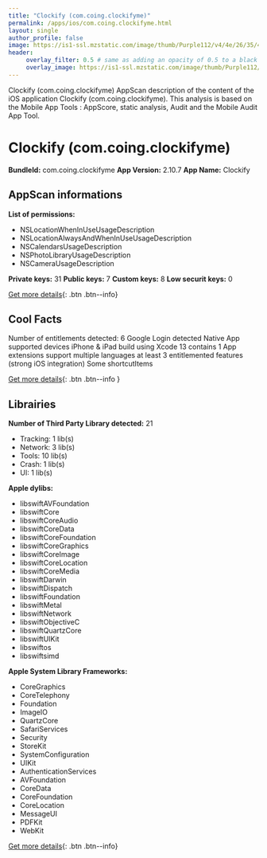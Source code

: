 ```yaml
---
title: "Clockify (com.coing.clockifyme)"
permalink: /apps/ios/com.coing.clockifyme.html
layout: single
author_profile: false
image: https://is1-ssl.mzstatic.com/image/thumb/Purple112/v4/4e/26/35/4e263537-1b57-a985-6205-f78fd79cbbcc/AppIcon-0-0-1x_U007emarketing-0-0-0-7-0-0-sRGB-0-0-0-GLES2_U002c0-512MB-85-220-0-0.png/512x512bb.jpg
header: 
     overlay_filter: 0.5 # same as adding an opacity of 0.5 to a black background
     overlay_image: https://is1-ssl.mzstatic.com/image/thumb/Purple112/v4/4e/26/35/4e263537-1b57-a985-6205-f78fd79cbbcc/AppIcon-0-0-1x_U007emarketing-0-0-0-7-0-0-sRGB-0-0-0-GLES2_U002c0-512MB-85-220-0-0.png/512x512bb.jpg
---
```

Clockify (com.coing.clockifyme) AppScan description of the content of the iOS application Clockify (com.coing.clockifyme). This analysis is based on the Mobile App Tools : AppScore, static analysis, Audit and the Mobile Audit App Tool.

# Clockify (com.coing.clockifyme)

**BundleId:** com.coing.clockifyme
**App Version:** 2.10.7
**App Name:** Clockify


## AppScan informations 

**List of permissions:** 
- NSLocationWhenInUseUsageDescription
- NSLocationAlwaysAndWhenInUseUsageDescription
- NSCalendarsUsageDescription
- NSPhotoLibraryUsageDescription
- NSCameraUsageDescription
  
  
**Private keys:** 31
**Public keys:** 7
**Custom keys:** 8
**Low securit keys:** 0
  
[Get more details](/pricing.html){: .btn .btn--info}

## Cool Facts

Number of entitlements detected: 6
Google Login detected
Native App
supported devices iPhone & iPad
build using Xcode 13
contains 1 App extensions
support multiple languages
at least 3 entitlemented features (strong iOS integration)
Some shortcutItems 
  
[Get more details](/pricing.html){: .btn .btn--info }

## Librairies 
**Number of Third Party Library detected:** 21
- Tracking: 1 lib(s)
- Network: 3 lib(s)
- Tools: 10 lib(s)
- Crash: 1 lib(s)
- UI: 1 lib(s)


**Apple dylibs:**
- libswiftAVFoundation
- libswiftCore
- libswiftCoreAudio
- libswiftCoreData
- libswiftCoreFoundation
- libswiftCoreGraphics
- libswiftCoreImage
- libswiftCoreLocation
- libswiftCoreMedia
- libswiftDarwin
- libswiftDispatch
- libswiftFoundation
- libswiftMetal
- libswiftNetwork
- libswiftObjectiveC
- libswiftQuartzCore
- libswiftUIKit
- libswiftos
- libswiftsimd


**Apple System Library Frameworks:**
- CoreGraphics
- CoreTelephony
- Foundation
- ImageIO
- QuartzCore
- SafariServices
- Security
- StoreKit
- SystemConfiguration
- UIKit
- AuthenticationServices
- AVFoundation
- CoreData
- CoreFoundation
- CoreLocation
- MessageUI
- PDFKit
- WebKit


  
[Get more details](/pricing.html){: .btn .btn--info}

